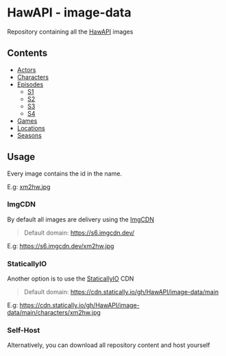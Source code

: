 # HawAPI - image-data

Repository containing all the [HawAPI](https://github.com/HawAPI/HawAPI) images

## Contents

- [Actors](./actors/)
- [Characters](./characters/)
- [Episodes]()
  - [S1](./s1/)
  - [S2](./s2/)
  - [S3](./s3/)
  - [S4](./s4/)
- [Games](./games/)
- [Locations](./locations/)
- [Seasons](./seasons/)

## Usage

Every image contains the id in the name.

E.g: [xm2hw.jpg](./characters/xm2hw.jpg)

### ImgCDN

By default all images are delivery using the [ImgCDN](https://imgcdn.dev)

> Default domain: https://s6.imgcdn.dev/

E.g: https://s6.imgcdn.dev/xm2hw.jpg

### StaticallyIO

Another option is to use the [StaticallyIO](https://statically.io) CDN

> Default domain: https://cdn.statically.io/gh/HawAPI/image-data/main

E.g: https://cdn.statically.io/gh/HawAPI/image-data/main/characters/xm2hw.jpg

### Self-Host

Alternatively, you can download all repository content and host yourself
